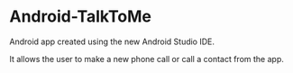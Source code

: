 Android-TalkToMe
================
Android app created using the new Android Studio IDE.

It allows the user to make a new phone call or call a contact from the app.
